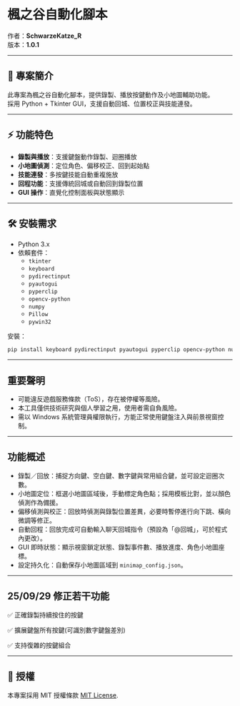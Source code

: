 # 楓之谷自動化腳本

作者：**SchwarzeKatze_R**  
版本：**1.0.1**

---

## 📖 專案簡介
此專案為楓之谷自動化腳本，提供錄製、播放按鍵動作及小地圖輔助功能。  
採用 Python + Tkinter GUI，支援自動回城、位置校正與技能連發。

---

## ⚡ 功能特色
- **錄製與播放**：支援鍵盤動作錄製、迴圈播放  
- **小地圖偵測**：定位角色、偏移校正、回到起始點  
- **技能連發**：多按鍵技能自動重複施放  
- **回程功能**：支援傳統回城或自動回到錄製位置  
- **GUI 操作**：直覺化控制面板與狀態顯示  

---

## 🛠️ 安裝需求
- Python 3.x
- 依賴套件：
  - `tkinter`
  - `keyboard`
  - `pydirectinput`
  - `pyautogui`
  - `pyperclip`
  - `opencv-python`
  - `numpy`
  - `Pillow`
  - `pywin32`

安裝：
```bash
pip install keyboard pydirectinput pyautogui pyperclip opencv-python numpy pillow pywin32
```

---

## 重要聲明

- 可能違反遊戲服務條款（ToS），存在被停權等風險。
- 本工具僅供技術研究與個人學習之用，使用者需自負風險。
- 需以 Windows 系統管理員權限執行，方能正常使用鍵盤注入與前景視窗控制。

---

## 功能概述

- 錄製／回放：捕捉方向鍵、空白鍵、數字鍵與常用組合鍵，並可設定迴圈次數。
- 小地圖定位：框選小地圖區域後，手動標定角色點；採用模板比對，並以顏色偵測作為備援。
- 偏移偵測與校正：回放時偵測與錄製位置差異，必要時暫停進行向下跳、橫向微調等修正。
- 自動回程：回放完成可自動輸入聊天回城指令（預設為「@回城」，可於程式內更改）。
- GUI 即時狀態：顯示視窗鎖定狀態、錄製事件數、播放進度、角色小地圖座標。
- 設定持久化：自動保存小地圖區域到 `minimap_config.json`。

---
## 25/09/29 修正若干功能

✅ 正確錄製持續按住的按鍵

✅ 擴展鍵盤所有按鍵(可識別數字鍵盤差別)

✅ 支持復雜的按鍵組合

---


## 📄 授權

本專案採用 MIT 授權條款 [MIT License](https://github.com/kuroneko11375/Salary-Calculator/blob/main/LICENSE).


